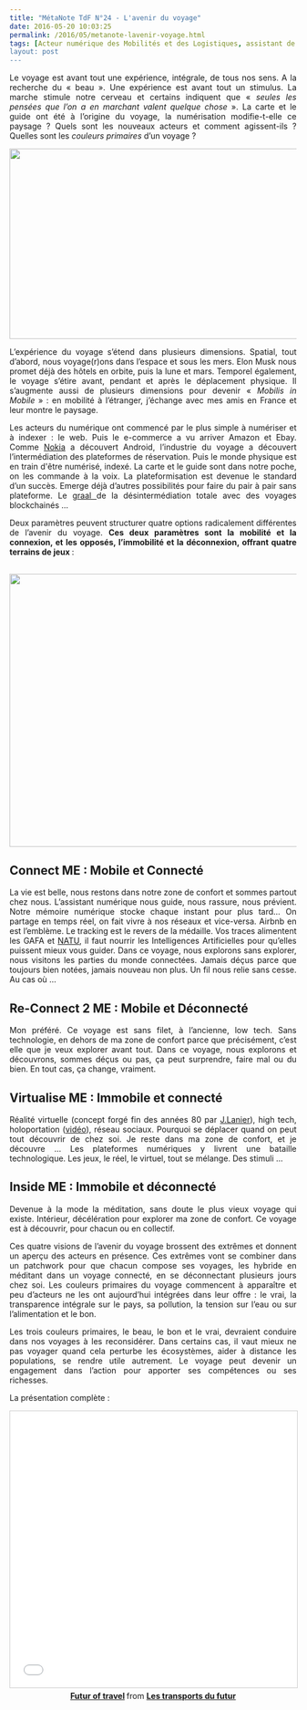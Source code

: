 ```yaml
---
title: "MétaNote TdF N°24 - L'avenir du voyage"
date: 2016-05-20 10:03:25
permalink: /2016/05/metanote-lavenir-voyage.html
tags: [Acteur numérique des Mobilités et des Logistiques, assistant de mobilité, blockchain, citoyen, Comment agir pour changer les pratiques ?, connectivité, économie de l'expérience, plate-forme, Usager Client Citoyen Multitude, virtuel, voyage]
layout: post
---
```


<p style="text-align: justify;">Le voyage est avant tout une expérience, intégrale, de tous nos sens. A la recherche du « beau ». Une expérience est avant tout un stimulus. La marche stimule notre cerveau et certains indiquent que « <em>seules les pensées que l’on a en marchant valent quelque chose</em> ». La carte et le guide ont été à l’origine du voyage, la numérisation modifie-t-elle ce paysage ? Quels sont les nouveaux acteurs et comment agissent-ils ? Quelles sont les <em>couleurs primaires</em> d’un voyage ?</p>

<img class="center aligncenter" src="https://media.licdn.com/mpr/mpr/AAEAAQAAAAAAAAiNAAAAJDZhMzUzZjc0LTNmZDktNDMzMi05ZDk2LTRkMGUwNzZhNzRhZA.jpg" alt="" width="598" height="334" />



<!--more-->

<p style="text-align: justify;">L’expérience du voyage s’étend dans plusieurs dimensions. Spatial, tout d’abord, nous voyage(r)ons dans l’espace et sous les mers. Elon Musk nous promet déjà des hôtels en orbite, puis la lune et mars. Temporel également, le voyage s’étire avant, pendant et après le déplacement physique. Il s’augmente aussi de plusieurs dimensions pour devenir « <em>Mobilis in Mobile</em> » : en mobilité à l’étranger, j’échange avec mes amis en France et leur montre le paysage.</p>

<p style="text-align: justify;">Les acteurs du numérique ont commencé par le plus simple à numériser et à indexer : le web. Puis le e-commerce a vu arriver Amazon et Ebay. Comme <a href="http://transportsdufutur.ademe.fr/2016/02/constructeurs-vos-plateformes-brulent.html?s=nokia" target="_blank" rel="nofollow noopener">Nokia</a> a découvert Android, l’industrie du voyage a découvert l’intermédiation des plateformes de réservation. Puis le monde physique est en train d'être numérisé, indexé. La carte et le guide sont dans notre poche, on les commande à la voix. La plateformisation est devenue le standard d’un succès. Emerge déjà d’autres possibilités pour faire du pair à pair sans plateforme. Le <a href="http://transportsdufutur.ademe.fr/2016/05/choc-venir-maintenant.html" target="_blank" rel="nofollow noopener">graal </a>de la désintermédiation totale avec des voyages blockchainés …</p>

<p style="text-align: justify;">Deux paramètres peuvent structurer quatre options radicalement différentes de l’avenir du voyage. <strong>Ces deux paramètres sont la mobilité et la connexion, et les opposés, l’immobilité et la déconnexion, offrant quatre terrains de jeux </strong>:</p>



<h2><img class="center aligncenter" src="https://media.licdn.com/mpr/mpr/AAEAAQAAAAAAAAldAAAAJDg0YTYzY2I5LTA3NGMtNGZhNC04NWI5LTBjNTBiYzZhOTYxZA.png" alt="" width="640" height="479" /></h2>

<h2><strong>Connect ME : Mobile et Connecté</strong></h2>

<p style="text-align: justify;">La vie est belle, nous restons dans notre zone de confort et sommes partout chez nous. L’assistant numérique nous guide, nous rassure, nous prévient. Notre mémoire numérique stocke chaque instant pour plus tard… On partage en temps réel, on fait vivre à nos réseaux et vice-versa. Airbnb en est l’emblème. Le tracking est le revers de la médaille. Vos traces alimentent les GAFA et <a href="https://www.linkedin.com/pulse/qui-sont-les-natu-ne-vous-fiez-pas-aux-apparences-gabriel-plassat" target="_blank" rel="nofollow noopener">NATU</a>, il faut nourrir les Intelligences Artificielles pour qu’elles puissent mieux vous guider. Dans ce voyage, nous explorons sans explorer, nous visitons les parties du monde connectées. Jamais déçus parce que toujours bien notées, jamais nouveau non plus. Un fil nous relie sans cesse. Au cas où …</p>



<h2 style="text-align: justify;"><strong>Re-Connect 2 ME : Mobile et Déconnecté</strong></h2>

<p style="text-align: justify;">Mon préféré. Ce voyage est sans filet, à l’ancienne, low tech. Sans technologie, en dehors de ma zone de confort parce que précisément, c’est elle que je veux explorer avant tout. Dans ce voyage, nous explorons et découvrons, sommes déçus ou pas, ça peut surprendre, faire mal ou du bien. En tout cas, ça change, vraiment.</p>



<h2 style="text-align: justify;"><strong>Virtualise ME : Immobile et connecté</strong></h2>

<p style="text-align: justify;">Réalité virtuelle (concept forgé fin des années 80 par <a href="http://www.jaronlanier.com/" target="_blank" rel="nofollow noopener">J.Lanier</a>), high tech, holoportation (<a href="https://www.youtube.com/watch?v=7d59O6cfaM0" target="_blank" rel="nofollow noopener">vidéo</a>), réseau sociaux. Pourquoi se déplacer quand on peut tout découvrir de chez soi. Je reste dans ma zone de confort, et je découvre … Les plateformes numériques y livrent une bataille technologique. Les jeux, le réel, le virtuel, tout se mélange. Des stimuli ...</p>



<h2 style="text-align: justify;"><strong>Inside ME : Immobile et déconnecté</strong></h2>

<p style="text-align: justify;">Devenue à la mode la méditation, sans doute le plus vieux voyage qui existe. Intérieur, décélération pour explorer ma zone de confort. Ce voyage est à découvrir, pour chacun ou en collectif.</p>

<p style="text-align: justify;">Ces quatre visions de l’avenir du voyage brossent des extrêmes et donnent un aperçu des acteurs en présence. Ces extrêmes vont se combiner dans un patchwork pour que chacun compose ses voyages, les hybride en méditant dans un voyage connecté, en se déconnectant plusieurs jours chez soi. Les couleurs primaires du voyage commencent à apparaître et peu d’acteurs ne les ont aujourd’hui intégrées dans leur offre : le vrai, la transparence intégrale sur le pays, sa pollution, la tension sur l’eau ou sur l’alimentation et le bon.</p>

<p style="text-align: justify;">Les trois couleurs primaires, le beau, le bon et le vrai, devraient conduire dans nos voyages à les reconsidérer. Dans certains cas, il vaut mieux ne pas voyager quand cela perturbe les écosystèmes, aider à distance les populations, se rendre utile autrement. Le voyage peut devenir un engagement dans l’action pour apporter ses compétences ou ses richesses.</p>

<p style="text-align: justify;">La présentation complète :</p>

<p style="text-align: center;"><iframe style="border: 1px solid #CCC; border-width: 1px; margin-bottom: 5px; max-width: 100%;" src="//www.slideshare.net/slideshow/embed_code/key/tKLXzZUi1EffDk" width="595" height="485" frameborder="0" marginwidth="0" marginheight="0" scrolling="no" allowfullscreen="allowfullscreen"> </iframe><strong><a title="Futur of travel" href="https://gabrielplassat.github.io/transportsdufutur//www.slideshare.net/transportsdufutur/futur-of-travel" target="_blank" rel="noopener">Futur of travel</a> </strong> from <strong><a href="https://gabrielplassat.github.io/transportsdufutur//www.slideshare.net/transportsdufutur" target="_blank" rel="noopener">Les transports du futur</a></strong></p>

